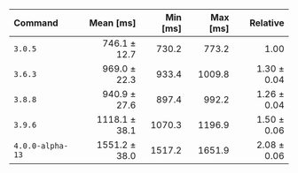 | Command | Mean [ms] | Min [ms] | Max [ms] | Relative |
|:---|---:|---:|---:|---:|
| `3.0.5` | 746.1 ± 12.7 | 730.2 | 773.2 | 1.00 |
| `3.6.3` | 969.0 ± 22.3 | 933.4 | 1009.8 | 1.30 ± 0.04 |
| `3.8.8` | 940.9 ± 27.6 | 897.4 | 992.2 | 1.26 ± 0.04 |
| `3.9.6` | 1118.1 ± 38.1 | 1070.3 | 1196.9 | 1.50 ± 0.06 |
| `4.0.0-alpha-13` | 1551.2 ± 38.0 | 1517.2 | 1651.9 | 2.08 ± 0.06 |
